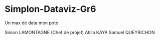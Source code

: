 # Simplon-Dataviz-Gr6
Un max de data mon pote

Simon LAMONTAGNE (Chef de projet)
Atilla KAYA
Samuel QUEYRICHON

